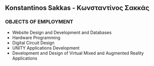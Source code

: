 ## Konstantinos Sakkas - Κωνσταντίνος Σακκάς

### OBJECTS OF EMPLOYMENT
* Website Design and Development and Databases 
* Hardware Programming
* Digital Circuit Design
* UNITY Applications Development 
* Development and Design of Virtual Mixed and Augmented Reality Applications



<!--
**ksakkas/ksakkas** is a ✨ _special_ ✨ repository because its `README.md` (this file) appears on your GitHub profile.

Here are some ideas to get you started:

- 🔭 I’m currently working on ...
- 🌱 I’m currently learning ...
- 👯 I’m looking to collaborate on ...
- 🤔 I’m looking for help with ...
- 💬 Ask me about ...
- 📫 How to reach me: ...
- 😄 Pronouns: ...
- ⚡ Fun fact: ...
-->
